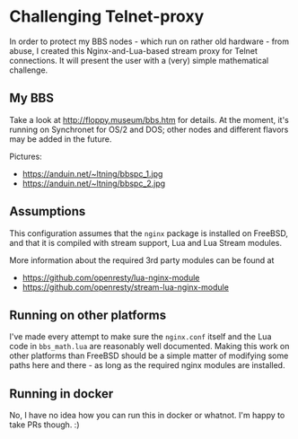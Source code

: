 # Challenging Telnet-proxy

In order to protect my BBS nodes - which run on rather old hardware - from abuse, I created this Nginx-and-Lua-based stream proxy for Telnet connections. It will present the user with a (very) simple mathematical challenge.

## My BBS
Take a look at http://floppy.museum/bbs.htm for details. At the moment, it's running on Synchronet for OS/2 and DOS; other nodes and different flavors may be added in the future.

Pictures:
- https://anduin.net/~ltning/bbspc_1.jpg
- https://anduin.net/~ltning/bbspc_2.jpg

## Assumptions
This configuration assumes that the `nginx` package is installed on FreeBSD, and that it is compiled with stream support, Lua and Lua Stream modules.

More information about the required 3rd party modules can be found at
- https://github.com/openresty/lua-nginx-module
- https://github.com/openresty/stream-lua-nginx-module

## Running on other platforms
I've made every attempt to make sure the `nginx.conf` itself and the Lua code in `bbs_math.lua` are reasonably well documented. Making this work on other platforms than FreeBSD should be a simple matter of modifying some paths here and there - as long as the required nginx modules are installed.

## Running in docker
No, I have no idea how you can run this in docker or whatnot. I'm happy to take PRs though. :)
